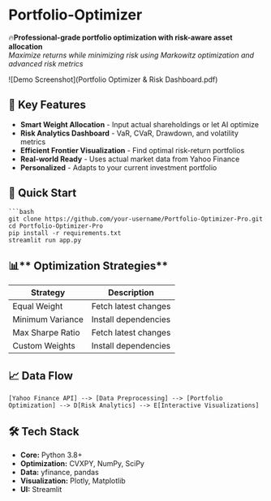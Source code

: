 # Portfolio-Optimizer

 🔥**Professional-grade portfolio optimization with risk-aware asset allocation**  
*Maximize returns while minimizing risk using Markowitz optimization and advanced risk metrics*

![Demo Screenshot](Portfolio Optimizer & Risk Dashboard.pdf) 

## 🌟 Key Features

- **Smart Weight Allocation** - Input actual shareholdings or let AI optimize
- **Risk Analytics Dashboard** - VaR, CVaR, Drawdown, and volatility metrics
- **Efficient Frontier Visualization** - Find optimal risk-return portfolios
- **Real-world Ready** - Uses actual market data from Yahoo Finance
- **Personalized** - Adapts to your current investment portfolio

## 🚀 Quick Start

    ```bash
    git clone https://github.com/your-username/Portfolio-Optimizer-Pro.git
    cd Portfolio-Optimizer-Pro
    pip install -r requirements.txt
    streamlit run app.py

## 📊** Optimization Strategies**

| Strategy          | Description           |
|-------------------|-----------------------|
|Equal Weight       | Fetch latest changes  |
|Minimum Variance   | Install dependencies  |
|Max Sharpe Ratio   | Fetch latest changes  |
|Custom Weights     | Install dependencies  |

## 📈 Data Flow

    [Yahoo Finance API] --> [Data Preprocessing] --> [Portfolio Optimization] --> D[Risk Analytics] --> E[Interactive Visualizations]

## 🛠️ Tech Stack
- **Core:**             Python 3.8+
- **Optimization:**     CVXPY, NumPy, SciPy
- **Data:**             yfinance, pandas
- **Visualization:**    Plotly, Matplotlib
- **UI:**               Streamlit

